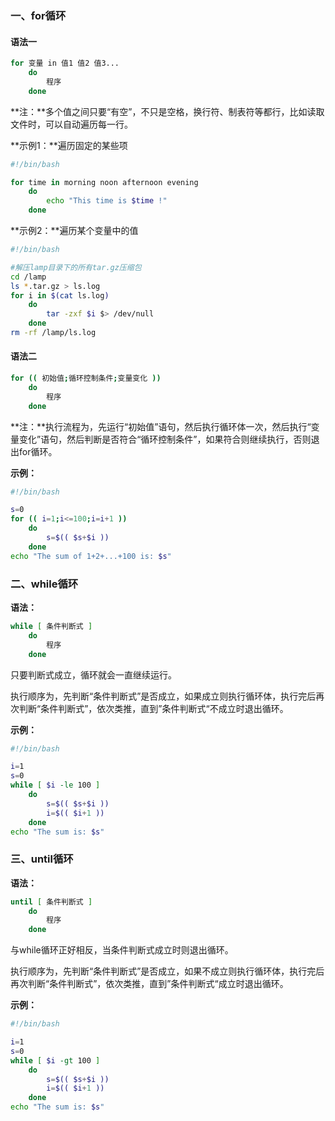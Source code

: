 ### 一、for循环

#### 语法一

```bash
for 变量 in 值1 值2 值3...
    do
        程序
    done
```

**注：**多个值之间只要“有空”，不只是空格，换行符、制表符等都行，比如读取文件时，可以自动遍历每一行。

**示例1：**遍历固定的某些项

```bash
#!/bin/bash

for time in morning noon afternoon evening
    do
        echo "This time is $time !"
    done
```

**示例2：**遍历某个变量中的值

```bash
#!/bin/bash

#解压lamp目录下的所有tar.gz压缩包
cd /lamp
ls *.tar.gz > ls.log
for i in $(cat ls.log)
    do
        tar -zxf $i $> /dev/null
    done
rm -rf /lamp/ls.log
```

#### 语法二

```bash
for (( 初始值;循环控制条件;变量变化 ))
    do
        程序
    done
```

**注：**执行流程为，先运行“初始值”语句，然后执行循环体一次，然后执行“变量变化”语句，然后判断是否符合“循环控制条件”，如果符合则继续执行，否则退出for循环。

**示例：**

```bash
#!/bin/bash

s=0
for (( i=1;i<=100;i=i+1 ))
    do
        s=$(( $s+$i ))
    done
echo "The sum of 1+2+...+100 is: $s"
```



### 二、while循环

**语法：**

```bash
while [ 条件判断式 ]
    do
        程序
    done
```

只要判断式成立，循环就会一直继续运行。

执行顺序为，先判断“条件判断式”是否成立，如果成立则执行循环体，执行完后再次判断“条件判断式”，依次类推，直到”条件判断式“不成立时退出循环。

**示例：**

```bash
#!/bin/bash

i=1
s=0
while [ $i -le 100 ]
    do
        s=$(( $s+$i ))
        i=$(( $i+1 ))
    done
echo "The sum is: $s"
```

### 

### 三、until循环

**语法：**

```bash
until [ 条件判断式 ]
    do
        程序
    done
```

与while循环正好相反，当条件判断式成立时则退出循环。

执行顺序为，先判断“条件判断式”是否成立，如果不成立则执行循环体，执行完后再次判断“条件判断式”，依次类推，直到”条件判断式“成立时退出循环。

**示例：**

```bash
#!/bin/bash

i=1
s=0
while [ $i -gt 100 ]
    do
        s=$(( $s+$i ))
        i=$(( $i+1 ))
    done
echo "The sum is: $s"
```



